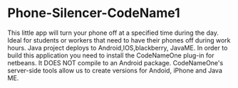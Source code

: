 Phone-Silencer-CodeName1
========================

This little app will turn your phone off at a specified time during the day. Ideal for students or workers that need to have their phones off during work hours. Java project deploys to Android,IOS,blackberry, JavaME.
In order to build this application you need to install the CodeNameOne plug-in for netbeans. 
It DOES NOT compile to an Android package. CodeNameOne's server-side tools allow us to create versions for Andoid, iPhone and Java ME.
